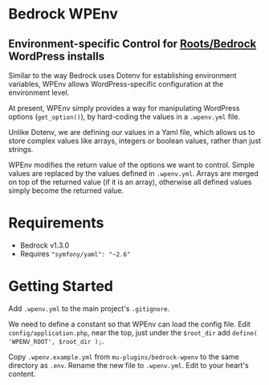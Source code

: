 Bedrock WPEnv
=============

## Environment-specific Control for [Roots/Bedrock](https://github.com/roots/bedrock) WordPress installs

Similar to the way Bedrock uses Dotenv for establishing environment variables, WPEnv allows WordPress-specific configuration at the environment level.

At present, WPEnv simply provides a way for manipulating WordPress options (`get_option()`), by hard-coding the values in a `.wpenv.yml` file.

Unlike Dotenv, we are defining our values in a Yaml file, which allows us to store complex values like arrays, integers or boolean values, rather than just strings.

WPEnv modifies the return value of the options we want to control.  Simple values are replaced by the values defined in `.wpenv.yml`.  Arrays are merged on top of the returned value (if it is an array), otherwise all defined values simply become the returned value.

# Requirements

- Bedrock v1.3.0
- Requires `"symfony/yaml": "~2.6"`

# Getting Started

Add `.wpenv.yml` to the main project's `.gitignore`.

We need to define a constant so that WPEnv can load the config file.
Edit `config/application.php`, near the top, just under the `$root_dir` add `define( 'WPENV_ROOT', $root_dir );`.

Copy `.wpenv.example.yml` from `mu-plugins/bedrock-wpenv` to the same directory as `.env`.
Rename the new file to `.wpenv.yml`.
Edit to your heart's content.
